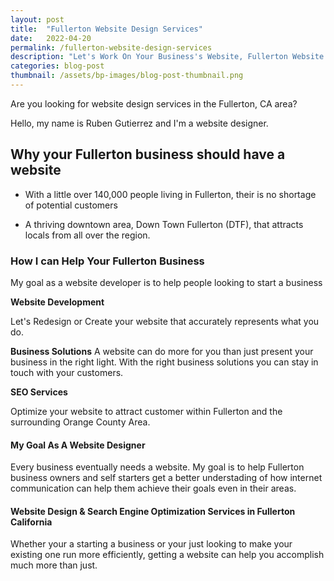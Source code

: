 ```yaml
---
layout: post
title:  "Fullerton Website Design Services"
date:   2022-04-20
permalink: /fullerton-website-design-services
description: "Let's Work On Your Business's Website, Fullerton Website Designer"
categories: blog-post
thumbnail: /assets/bp-images/blog-post-thumbnail.png
---
```


Are you looking for website design services in the Fullerton, CA area?

Hello, my name is Ruben Gutierrez and I'm a website designer. 

## Why your Fullerton business should have a website

* With a little over 140,000 people living in Fullerton, their is no shortage of potential customers

* A thriving downtown area, Down Town Fullerton (DTF), that attracts locals from all over the region.


### How I can Help Your Fullerton Business
My goal as a website developer is to help people looking to start a business 

**Website Development**

Let's Redesign or Create your website  that accurately represents what you do.

**Business Solutions** 
A website can do more for you than just present your business in the right light.  With the right business solutions you can stay in touch with your customers. 


**SEO Services**

Optimize your website to attract customer within Fullerton and the surrounding Orange County Area.  


#### My Goal As A Website Designer

Every business eventually needs a website.  My goal is to help Fullerton business owners and self starters get a better understading of how internet 
communication can help them achieve their goals even in their areas.

#### Website Design & Search Engine Optimization Services in Fullerton California

Whether your a starting a business or your just looking to make your existing one run more efficiently, getting a website can help you 
accomplish much more than just.

